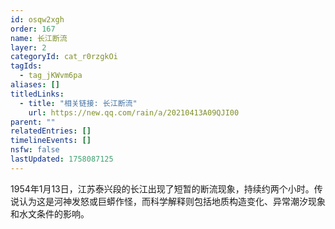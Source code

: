```yaml
---
id: osqw2xgh
order: 167
name: 长江断流
layer: 2
categoryId: cat_r0rzgkOi
tagIds:
  - tag_jKWvm6pa
aliases: []
titledLinks:
  - title: "相关链接: 长江断流"
    url: https://new.qq.com/rain/a/20210413A09QJI00
parent: ""
relatedEntries: []
timelineEvents: []
nsfw: false
lastUpdated: 1758087125
---
```


1954年1月13日，江苏泰兴段的长江出现了短暂的断流现象，持续约两个小时。传说认为这是河神发怒或巨蟒作怪，而科学解释则包括地质构造变化、异常潮汐现象和水文条件的影响。
